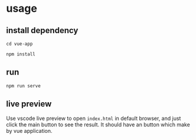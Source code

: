 # usage

## install dependency

```shell
cd vue-app

npm install
```

## run

```
npm run serve
```

## live preview

Use vscode live preview to open `index.html` in default browser, and just click the main button to see the result. It should have an button which make by vue application.
